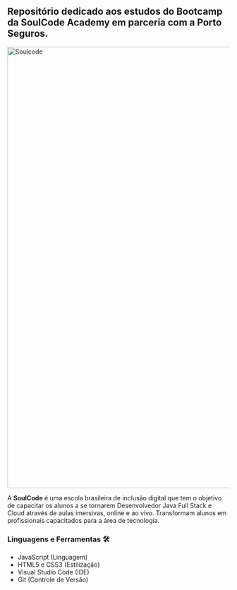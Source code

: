 <h2>Repositório dedicado aos estudos do Bootcamp da SoulCode Academy em parceria com a Porto Seguros. </h2>
<img width="1000px" src="https://imgur.com/H80get6" title="Soulcode"/>
<br>
<p>A <strong>SoulCode</strong> é uma escola brasileira de inclusão digital que tem o objetivo de capacitar os alunos a se tornarem Desenvolvedor Java Full Stack e Cloud através de aulas imersivas, online e ao vivo. Transformam alunos em profissionais capacitados para a área de tecnologia.</p>



### **Linguagens e Ferramentas** 🛠

-   JavaScript (Linguagem)
-   HTML5 e CSS3 (Estilização)
-   Visual Studio Code (IDE)
-   Git (Controle de Versão)
